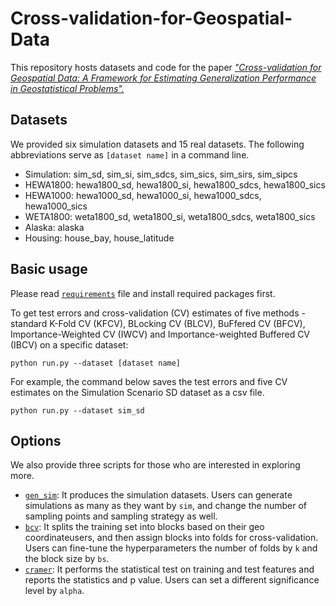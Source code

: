 # Cross-validation-for-Geospatial-Data
This repository hosts datasets and code for the paper _["Cross-validation for Geospatial Data: A Framework for Estimating Generalization Performance in Geostatistical Problems".](https://openreview.net/forum?id=VgJhYu7FmQ)_

## Datasets
We provided six simulation datasets and 15 real datasets.
The following abbreviations serve as `[dataset name]` in a command line.
* Simulation: sim_sd, sim_si, sim_sdcs, sim_sics, sim_sirs, sim_sipcs
* HEWA1800: hewa1800_sd, hewa1800_si, hewa1800_sdcs, hewa1800_sics
* HEWA1000: hewa1000_sd, hewa1000_si, hewa1000_sdcs, hewa1000_sics
* WETA1800: weta1800_sd, weta1800_si, weta1800_sdcs, weta1800_sics
* Alaska: alaska
* Housing: house_bay, house_latitude

## Basic usage
Please read [`requirements`](./requirements.txt) file and install required packages first.

To get test errors and cross-validation (CV) estimates of five methods - standard K-Fold CV (KFCV), BLocking CV (BLCV), BuFfered CV (BFCV), Importance-Weighted CV (IWCV) and Importance-weighted Buffered CV (IBCV) on a specific dataset:
```
python run.py --dataset [dataset name]
```
For example, the command below saves the test errors and five CV estimates on the Simulation Scenario SD dataset as a csv file.
```
python run.py --dataset sim_sd
```

## Options
We also provide three scripts for those who are interested in exploring more.
* [`gen_sim`](./gen_sim.jl): It produces the simulation datasets. Users can generate simulations as many as they want by `sim`, and change the number of sampling points and sampling strategy as well.
* [`bcv`](./bcv.r): It splits the training set into blocks based on their geo coordinateusers, and then assign blocks into folds for cross-validation. Users can fine-tune the hyperparameters the number of folds by `k` and the block size by `bs`.
* [`cramer`](./cramer.r): It performs the statistical test on training and test features and reports the statistics and p value. Users can set a different significance level by `alpha`.
